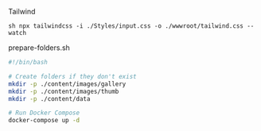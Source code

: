 
Tailwind

``sh
npx tailwindcss -i ./Styles/input.css -o ./wwwroot/tailwind.css --watch
``


prepare-folders.sh

```sh
#!/bin/bash

# Create folders if they don't exist
mkdir -p ./content/images/gallery
mkdir -p ./content/images/thumb
mkdir -p ./content/data

# Run Docker Compose
docker-compose up -d
```
